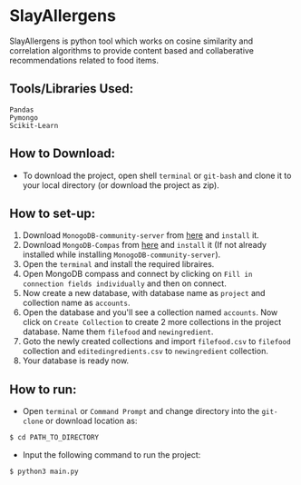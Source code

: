 # SlayAllergens

SlayAllergens is python tool which works on cosine similarity and correlation algorithms to provide content based and collaberative recommendations related to food items.

## Tools/Libraries Used:
```Numpy
Pandas
Pymongo
Scikit-Learn
```

## How to Download:
* To download the project, open shell ```terminal``` or ```git-bash``` and clone it to your local directory (or download the project as zip).


## How to set-up:
1. Download ```MonogoDB-community-server``` from [here](https://www.mongodb.com/download-center/community) and ```install``` it.
2. Download ```MongoDB-Compas``` from [here](https://www.mongodb.com/download-center/compass) and ```install``` it (If not already installed while installing ```MonogoDB-community-server```).
3. Open the ```terminal``` and install the required libraires.
4. Open MongoDB compass and connect by clicking on ```Fill in connection fields individually``` and then on connect.
5. Now create a new database, with database name as ```project``` and collection name as ```accounts```.
6. Open the database and you'll see a collection named ```accounts```. Now click on ```Create Collection``` to create 2 more collections in the project database. Name them ```filefood``` and ```newingredient```.
7. Goto the newly created collections and import ```filefood.csv``` to ```filefood``` collection and ```editedingredients.csv``` to ```newingredient``` collection.
8. Your database is ready now.

## How to run:
* Open ```terminal``` or ```Command Prompt``` and change directory into the ```git-clone``` or download location as:
```sh
$ cd PATH_TO_DIRECTORY
```
* Input the following command to run the project:
```sh
$ python3 main.py
```


